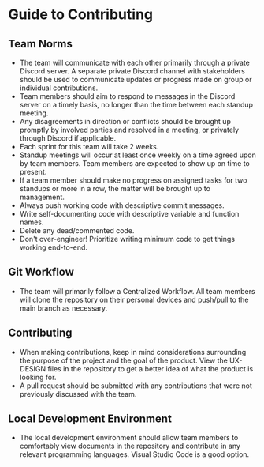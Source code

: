 # Guide to Contributing

## Team Norms

* The team will communicate with each other primarily through a private Discord server. A separate private Discord channel with stakeholders should be used to communicate updates or progress made on group or individual contributions.
* Team members should aim to respond to messages in the Discord server on a timely basis, no longer than the time between each standup meeting.
* Any disagreements in direction or conflicts should be brought up promptly by involved parties and resolved in a meeting, or privately through Discord if applicable.
* Each sprint for this team will take 2 weeks.
* Standup meetings will occur at least once weekly on a time agreed upon by team members. Team members are expected to show up on time to present.
* If a team member should make no progress on assigned tasks for two standups or more in a row, the matter will be brought up to management.
* Always push working code with descriptive commit messages.
* Write self-documenting code with descriptive variable and function names.
* Delete any dead/commented code.
* Don't over-engineer! Prioritize writing minimum code to get things working end-to-end.

## Git Workflow

* The team will primarily follow a Centralized Workflow. All team members will clone the repository on their personal devices and push/pull to the main branch as necessary.

## Contributing

* When making contributions, keep in mind considerations surrounding the purpose of the project and the goal of the product. View the UX-DESIGN files in the repository to get a better idea of what the product is looking for.
* A pull request should be submitted with any contributions that were not previously discussed with the team.

## Local Development Environment

* The local development environment should allow team members to comfortably view documents in the repository and contribute in any relevant programming languages. Visual Studio Code is a good option.